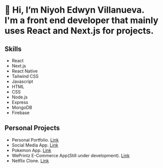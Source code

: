 # 👋 Hi, I’m Niyoh Edwyn Villanueva. I'm a front end developer that mainly uses React and Next.js for projects.

## Skills


  - React
  - Next.js
  - React Native
  - Tailwind CSS
  - Javascript
  - HTML
  - CSS
  - Node.js
  - Express
  - MongoDB
  - Firebase


## Personal Projects

- Personal Portfolio. [Link](https://niyohv-portfolio.vercel.app/)
- Social Media App. [Link](https://socmed-next.vercel.app)
- Pokemon App. [Link](https://simple-pokedex-app-by-niyoh.vercel.app)
- WePrintz E-Commerce App(Still under development). [Link](https://we-printz.vercel.app/)
- Netflix Clone. [Link](https://netflix-clone-iota-nine.vercel.app/)
